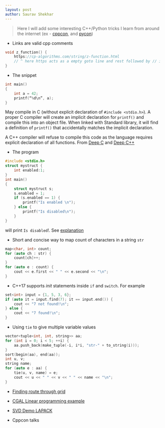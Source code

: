 ```yaml
---
layout: post
author: Saurav Shekhar
---
```

> Here I will add some interesting C++/Python tricks I learn from around the
internet (ex - [cppcon](https://www.youtube.com/user/CppCon/videos), 
and [pycon](https://www.youtube.com/channel/UCsX05-2sVSH7Nx3zuk3NYuQ/videos?flow=grid&sort=p&view=0))

* Links are valid cpp comments
```cpp
void z_function() {
    https://cp-algorithms.com/string/z-function.html
    // ^ here https acts as a empty goto line and rest followed by // is a comment
}
```

* The snippet
```c
int main()
{
    int a = 42;
    printf(“%d\n”, a);
}
```
May compile in C (without explicit declaration of `#include <stdio.h>`). A proper
C compiler will create an implicit declaration for `printf()` and compile this
into an object file. When linked with Standard library, it will find a definition
of `printf()` that accidentally matches the implicit declaration.

A C++ compiler will refuse to compile this code as the language requires explicit
declaration of all functions. From [Deep C](http://www.pvv.org/~oma/DeepC_slides_oct2011.pdf)
and [Deep C++](http://www.pvv.org/~oma/DeepCPP_jun2012.pdf)

* The program
```c
#include <stdio.h>
struct mystruct {
    int enabled:1;
}
int main() 
{
    struct mystruct s;
    s.enabled = 1;
    if (s.enabled == 1) {
        printf("Is enabled \n");
    } else {
        printf("Is disabled\n");
    }
}
```
will print `Is disabled`!. See [explanation](https://www.quora.com/What-is-something-that-almost-nobody-knows-about-the-C-coding-language/answer/%C3%81lvaro-Lopes)

* Short and concise way to map count of characters in a string `str`
```cpp
map<char, int> count;
for (auto ch : str) {
    count[ch]++;
}
for (auto e : count) {
    cout << e.first << " " << e.second << "\n";
}
```

* C++17 supports _init_ statements inside `if` and `switch`. For example
```cpp
set<int> input = {1, 5, 3, 6};
if (auto it = input.find(7); it == input.end()) {
    cout << "7 not found!\n";
} else {
    cout << "7 found!\n";
}
```

* Using `tie` to give multiple variable values
```cpp
vector<tuple<int, int, string>> aa;
for (int i = 0; i < 5; ++i) {
    aa.push_back(make_tuple(-i, i*i, "str-" + to_string(i)));
}
sort(begin(aa), end(aa));
int u, v;
string name;
for (auto e : aa) {
    tie(u, v, name) = e;
    cout << u << " " << v << " " << name << "\n";
}
```

* [Finding route through grid](code/orienteering)
* [CGAL Linear programming example](code/CGAL_lp.md)
* [SVD Demo LAPACK](code/svd_lapack.md)

* Cppcon talks
